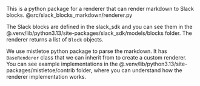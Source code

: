 This is a python package for a renderer that can render markdown to Slack blocks. @src/slack_blocks_markdown/renderer.py

The Slack blocks are defined in the slack_sdk and you can see them in the @.venv/lib/python3.13/site-packages/slack_sdk/models/blocks folder.
The renderer returns a list of `Block` objects.

We use mistletoe python package to parse the markdown. It has `BaseRenderer` class that we can inherit from to create a custom renderer.
You can see example implementations in the @.venv/lib/python3.13/site-packages/mistletoe/contrib folder, where you can understand how the renderer implementation works.
